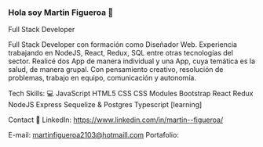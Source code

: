 ### Hola soy Martin Figueroa  👋
Full Stack Developer



Full Stack Developer con formación como Diseñador Web. Experiencia trabajando en NodeJS, React,
Redux, SQL entre otras tecnologías del sector. Realicé dos App de manera individual y una App, cuya temática es la salud, de manera grupal. Con pensamiento creativo, resolución de problemas, trabajo en equipo, comunicación y autonomía.

Tech Skills: 💻
JavaScript
HTML5
CSS
CSS Modules
Bootstrap
React
Redux
NodeJS
Express
Sequelize & Postgres
Typescript [learning]

Contact 📩
LinkedIn: https://www.linkedin.com/in/martin--figueroa/

E-mail: martinfigueroa2103@hotmaill.com 
Portafolio:



<!--
**Supermacaco86/supermacaco86** is a ✨ _special_ ✨ repository because its `README.md` (this file) appears on your GitHub profile.

Here are some ideas to get you started:

- 🔭 I’m currently working on ...
- 🌱 I’m currently learning ...
- 👯 I’m looking to collaborate on ...
- 🤔 I’m looking for help with ...
- 💬 Ask me about ...
- 📫 How to reach me: ...
- 😄 Pronouns: ...
- ⚡ Fun fact: ...
-->
